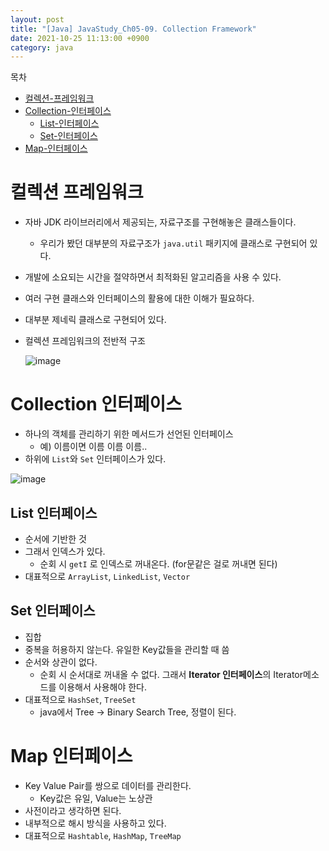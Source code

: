 ```yaml
---
layout: post
title: "[Java] JavaStudy_Ch05-09. Collection Framework"
date: 2021-10-25 11:13:00 +0900
category: java
---
```


목차  
- [컬렉션-프레임워크](#컬렉션-프레임워크)  
- [Collection-인터페이스](#collection-인터페이스)  
    - [List-인터페이스](#list-인터페이스)  
    - [Set-인터페이스](#set-인터페이스)  
- [Map-인터페이스](#map-인터페이스)


# 컬렉션 프레임워크

- 자바 JDK 라이브러리에서 제공되는, 자료구조를 구현해놓은 클래스들이다.
    - 우리가 봤던 대부분의 자료구조가 `java.util` 패키지에 클래스로 구현되어 있다.
- 개발에 소요되는 시간을 절약하면서 최적화된 알고리즘을 사용 수 있다.
- 여러 구현 클래스와 인터페이스의 활용에 대한 이해가 필요하다.
- 대부분 제네릭 클래스로 구현되어 있다.
- 컬렉션 프레임워크의 전반적 구조
    
    ![image](https://user-images.githubusercontent.com/75327385/138640359-e0a67af9-c8ce-46d9-a310-bf04b59109de.png)

    

# Collection 인터페이스

- 하나의 객체를 관리하기 위한 메서드가 선언된 인터페이스
    - 예) 이름이면 이름 이름 이름..
- 하위에 `List`와 `Set` 인터페이스가 있다.

![image](https://user-images.githubusercontent.com/75327385/138640388-da861c4f-f9cf-4fdf-8ab1-83f1d2e974f8.png)

## List 인터페이스

- 순서에 기반한 것
- 그래서 인덱스가 있다.
    - 순회 시 `getI` 로 인덱스로 꺼내온다. (for문같은 걸로 꺼내면 된다)
- 대표적으로 `ArrayList`, `LinkedList`, `Vector`

## Set 인터페이스

- 집합
- 중복을 허용하지 않는다. 유일한 Key값들을 관리할 때 씀
- 순서와 상관이 없다.
    - 순회 시 순서대로 꺼내올 수 없다. 그래서 **Iterator 인터페이스**의 Iterator메소드를 이용해서 사용해야 한다.
- 대표적으로 `HashSet`,  `TreeSet`
    - java에서 Tree → Binary Search Tree, 정렬이 된다.

# Map 인터페이스

- Key Value Pair를 쌍으로 데이터를 관리한다.
    - Key값은 유일, Value는 노상관
- 사전이라고 생각하면 된다.
- 내부적으로 해시 방식을 사용하고 있다.
- 대표적으로 `Hashtable`, `HashMap`, `TreeMap`
